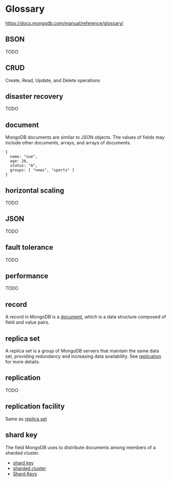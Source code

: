 # Glossary #

https://docs.mongodb.com/manual/reference/glossary/

## BSON ##
TODO

## CRUD ##
Create, Read, Update, and Delete operations

## disaster recovery ##
TODO

## document ##
MongoDB documents are similar to JSON objects. The values of fields may include other documents, arrays, and arrays of documents.

    {
      name: "sue",
      age: 26,
      status: "A",
      groups: [ "news", "sports" ]
    }

## horizontal scaling ##
TODO

## JSON ##
TODO

## fault tolerance ##
TODO

## performance ##
TODO

## record ##
A record in MongoDB is a [document](GLOSSARY.md#document), which is a data structure composed of field and value pairs.

## replica set ##
A replica set is a group of MongoDB servers that maintain the same data set, providing redundancy and increasing data availability.
See [replication](GLOSSARY.md#replication) for more details.

## replication ##
TODO

## replication facility ##
Same as [replica set](GLOSSARY.md#replica-set)

## shard key ##
The field MongoDB uses to distribute documents among members of a sharded cluster.
* [shard key](https://docs.mongodb.com/manual/reference/glossary/#term-shard-key)
* [sharded cluster](https://docs.mongodb.com/manual/reference/glossary/#term-sharded-cluster)
* [Shard Keys](https://docs.mongodb.com/manual/core/sharding-shard-key/#shard-key)
